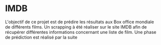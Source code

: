 # IMDB

L'objectif de ce projet est de prédire les résultats aux Box office mondiale de différents films. Un scrapping à été réaliser sur le site IMDB afin de récupérer différentes informations concernant une liste de film. Une phase de prédiction est réalisé par la suite 
